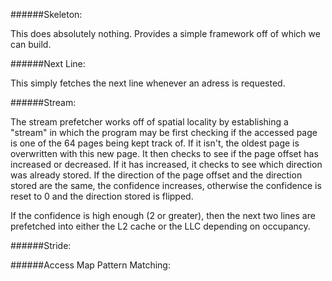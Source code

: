 ######Skeleton:

This does absolutely nothing. Provides a simple framework off of which we can build.

######Next Line:

This simply fetches the next line whenever an adress is requested. 

######Stream:

The stream prefetcher works off of spatial locality by establishing a "stream" in which the program may be first checking if the accessed page is one of the 64 pages being kept track of. If it isn't, the oldest page is overwritten with this new page. It then checks to see if the page offset has increased or decreased. If it has increased, it checks to see which direction was already stored. If the direction of the page offset and the direction stored are the same, the confidence increases, otherwise the confidence is reset to 0 and the direction stored is flipped.

If the confidence is high enough (2 or greater), then the next two lines are prefetched into either the L2 cache or the LLC depending on occupancy.

######Stride:

######Access Map Pattern Matching:

